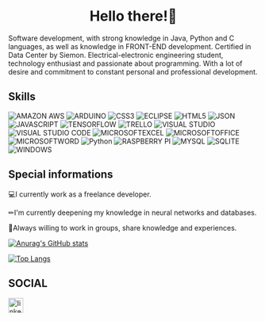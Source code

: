 <h1 align="center">Hello there!👋</h1>

Software development, with strong knowledge in Java, Python and C languages, as well as knowledge in FRONT-END development. Certified in Data Center by Siemon. Electrical-electronic engineering student, technology enthusiast and passionate about programming. With a lot of desire and commitment to constant personal and professional development.

## Skills
![AMAZON AWS](https://img.shields.io/badge/Amazon_AWS-FF9900?style=for-the-badge&logo=amazonaws&logoColor=white)
![ARDUINO](https://img.shields.io/badge/Arduino-00979D?style=for-the-badge&logo=Arduino&logoColor=white)
![CSS3](https://img.shields.io/badge/CSS3-1572B6?style=for-the-badge&logo=css3&logoColor=white)
![ECLIPSE](https://img.shields.io/badge/Eclipse-2C2255?style=for-the-badge&logo=eclipse&logoColor=white)
![HTML5](https://img.shields.io/badge/HTML5-E34F26?style=for-the-badge&logo=html5&logoColor=white)
![JSON](https://img.shields.io/badge/json-5E5C5C?style=for-the-badge&logo=json&logoColor=white)
![JAVASCRIPT](https://img.shields.io/badge/JavaScript-323330?style=for-the-badge&logo=javascript&logoColor=F7DF1E)
![TENSORFLOW](https://img.shields.io/badge/TensorFlow-FF6F00?style=for-the-badge&logo=TensorFlow&logoColor=white)
![TRELLO](https://img.shields.io/badge/Trello-0052CC?style=for-the-badge&logo=trello&logoColor=white)
![VISUAL STUDIO](https://img.shields.io/badge/Visual_Studio-5C2D91?style=for-the-badge&logo=visual%20studio&logoColor=white)
![VISUAL STUDIO CODE](https://img.shields.io/badge/Visual_Studio_Code-0078D4?style=for-the-badge&logo=visual%20studio%20code&logoColor=white)
![MICROSOFTEXCEL](https://img.shields.io/badge/Microsoft_Excel-217346?style=for-the-badge&logo=microsoft-excel&logoColor=white)
![MICROSOFTOFFICE](https://img.shields.io/badge/Microsoft_Office-D83B01?style=for-the-badge&logo=microsoft-office&logoColor=white)
![MICROSOFTWORD](https://img.shields.io/badge/Microsoft_Word-2B579A?style=for-the-badge&logo=microsoft-word&logoColor=white)
![Python](https://img.shields.io/badge/Python-FFD43B?style=for-the-badge&logo=python&logoColor=blue)
![RASPBERRY PI](https://img.shields.io/badge/Raspberry%20Pi-A22846?style=for-the-badge&logo=Raspberry%20Pi&logoColor=white)
![MYSQL](https://img.shields.io/badge/MySQL-005C84?style=for-the-badge&logo=mysql&logoColor=white)
![SQLITE](https://img.shields.io/badge/Sqlite-003B57?style=for-the-badge&logo=sqlite&logoColor=white)
![WINDOWS](https://img.shields.io/badge/Windows_11-0078d4?style=for-the-badge&logo=windows-11&logoColor=white)

## Special informations
💻I currently work as a freelance developer.

✏I'm currently deepening my knowledge in neural networks and databases.

🚀Always willing to work in groups, share knowledge and experiences.

[![Anurag's GitHub stats](https://github-readme-stats.vercel.app/api?username=GabrielHSSilveira&show_icons=true&theme=radical)](https://github.com/anuraghazra/github-readme-stats)

[![Top Langs](https://github-readme-stats.vercel.app/api/top-langs/?username=GabrielHSSilveira&layout=donut&show_icons=true&theme=radical)](https://github.com/anuraghazra/github-readme-stats)

## SOCIAL
[<img src='https://img.shields.io/badge/LinkedIn-0077B5?style=for-the-badge&logo=linkedin&logoColor=white' alt='linkedin' height='30'>](https://www.linkedin.com/in/gabriel-henrique-sanches-silveira-280004187/)



